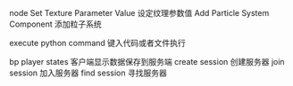 node
Set Texture Parameter Value         设定纹理参数值
Add Particle System Component       添加粒子系统

execute python command 键入代码或者文件执行

bp
player states 客户端显示数据保存到服务端
create session 创建服务器
join session 加入服务器
find session 寻找服务器